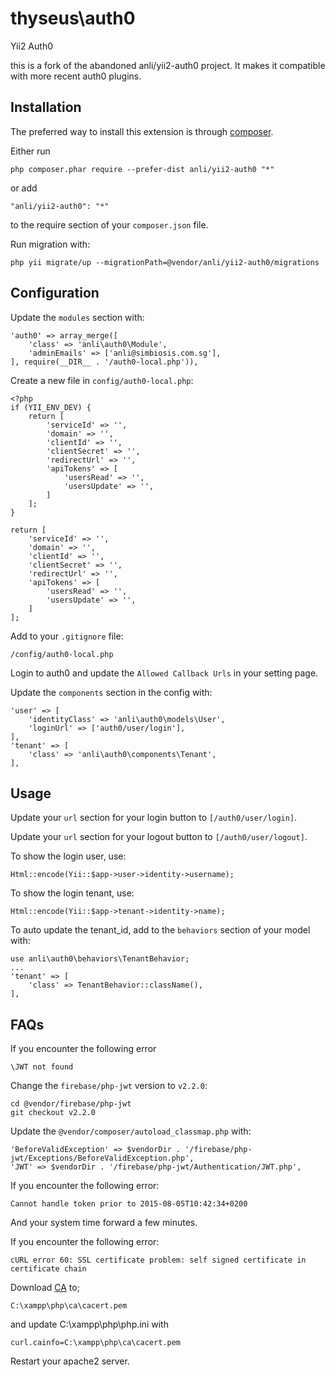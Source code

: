 thyseus\auth0
=============
Yii2 Auth0

this is a fork of the abandoned anli/yii2-auth0 project. It makes it compatible with more recent auth0 plugins.

Installation
------------

The preferred way to install this extension is through [composer](http://getcomposer.org/download/).

Either run

    php composer.phar require --prefer-dist anli/yii2-auth0 "*"

or add

    "anli/yii2-auth0": "*"

to the require section of your `composer.json` file.

Run migration with:

    php yii migrate/up --migrationPath=@vendor/anli/yii2-auth0/migrations

Configuration
-----

Update the `modules` section with:

    'auth0' => array_merge([
        'class' => 'anli\auth0\Module',
        'adminEmails' => ['anli@simbiosis.com.sg'],
    ], require(__DIR__ . '/auth0-local.php')),

Create a new file in `config/auth0-local.php`:

    <?php
    if (YII_ENV_DEV) {
        return [
            'serviceId' => '',
            'domain' => '',
            'clientId' => '',
            'clientSecret' => '',
            'redirectUrl' => '',
            'apiTokens' => [
                'usersRead' => '',
                'usersUpdate' => '',
            ]
        ];
    }

    return [
        'serviceId' => '',
        'domain' => '',
        'clientId' => '',
        'clientSecret' => '',
        'redirectUrl' => '',
        'apiTokens' => [
            'usersRead' => '',
            'usersUpdate' => '',
        ]
    ];

Add to your `.gitignore` file:

    /config/auth0-local.php

Login to auth0 and update the `Allowed Callback Urls` in your setting page.

Update the `components` section in the config with:

    'user' => [
        'identityClass' => 'anli\auth0\models\User',
        'loginUrl' => ['auth0/user/login'],
    ],
    'tenant' => [
        'class' => 'anli\auth0\components\Tenant',
    ],

Usage
-----

Update your `url` section for your login button to `[/auth0/user/login]`.

Update your `url` section for your logout button to `[/auth0/user/logout]`.

To show the login user, use:

    Html::encode(Yii::$app->user->identity->username);

To show the login tenant, use:

    Html::encode(Yii::$app->tenant->identity->name);

To auto update the tenant_id, add to the `behaviors` section of your model with:

    use anli\auth0\behaviors\TenantBehavior;
    ...
    'tenant' => [
        'class' => TenantBehavior::className(),
    ],

FAQs
-----

If you encounter the following error

    \JWT not found

Change the `firebase/php-jwt` version to `v2.2.0`:

    cd @vendor/firebase/php-jwt
    git checkout v2.2.0

Update the `@vendor/composer/autoload_classmap.php` with:

    'BeforeValidException' => $vendorDir . '/firebase/php-jwt/Exceptions/BeforeValidException.php',
    'JWT' => $vendorDir . '/firebase/php-jwt/Authentication/JWT.php',

If you encounter the following error:

    Cannot handle token prior to 2015-08-05T10:42:34+0200

And your system time forward a few minutes.

If you encounter the following error:

    cURL error 60: SSL certificate problem: self signed certificate in certificate chain

Download [CA](http://curl.haxx.se/ca/cacert.pem) to;

    C:\xampp\php\ca\cacert.pem

and update C:\xampp\php\php.ini with

    curl.cainfo=C:\xampp\php\ca\cacert.pem

Restart your apache2 server.
